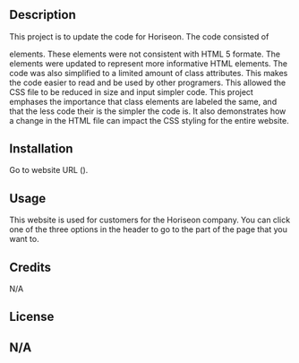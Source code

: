 # <Horiseon>

## Description


This project is to update the code for Horiseon. The code consisted of <div> elements. These elements were not consistent with HTML 5 formate. The <div> elements were updated to represent more informative HTML elements. The code was also simplified to a limited amount of class attributes. This makes the code easier to read and be used by other programers. This allowed the CSS file to be reduced in size and input simpler code. This project emphases the importance that class elements are labeled the same, and that the less code their is the simpler the code is. It also demonstrates how a change in the HTML file can impact the CSS styling for the entire website.

## Installation

Go to website URL ().

## Usage

This website is used for customers for the Horiseon company. You can click one of the three options in the header to go to the part of the page that you want to.

## Credits

N/A

## License
N/A
---

